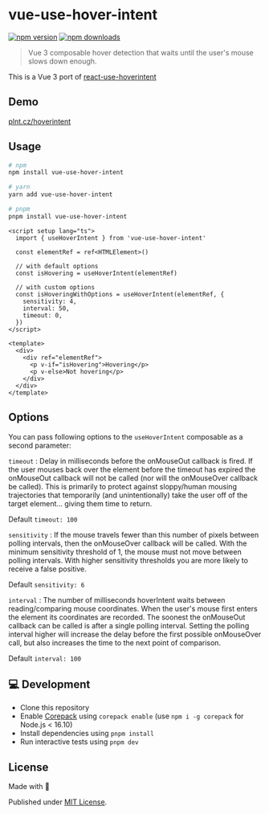 # vue-use-hover-intent

[![npm version][npm-version-src]][npm-version-href]
[![npm downloads][npm-downloads-src]][npm-downloads-href]

> Vue 3 composable hover detection that waits until the user's mouse slows down enough.

This is a Vue 3 port of [react-use-hoverintent](https://github.com/natelindev/react-use-hoverintent)

## Demo
[plnt.cz/hoverintent](https://plnt.cz/hoverintent/)

## Usage

```sh
# npm
npm install vue-use-hover-intent

# yarn
yarn add vue-use-hover-intent

# pnpm
pnpm install vue-use-hover-intent
```

```vue
<script setup lang="ts">
  import { useHoverIntent } from 'vue-use-hover-intent'

  const elementRef = ref<HTMLElement>()

  // with default options
  const isHovering = useHoverIntent(elementRef)

  // with custom options
  const isHoveringWithOptions = useHoverIntent(elementRef, {
    sensitivity: 4,
    interval: 50,
    timeout: 0,
  })
</script>

<template>
  <div>
    <div ref="elementRef">
      <p v-if="isHovering">Hovering</p>
      <p v-else>Not hovering</p>
    </div>
  </div>
</template>
```

## Options
You can pass following options to the `useHoverIntent` composable as a second parameter:


```timeout``` : Delay in milliseconds before the onMouseOut callback is fired. If the user mouses back over the
element before the timeout has expired the onMouseOut callback will not be called (nor will the onMouseOver callback be
called). This is primarily to protect against sloppy/human mousing trajectories that temporarily (and unintentionally)
take the user off of the target element... giving them time to return.

Default ```timeout: 100```

```sensitivity``` : If the mouse travels fewer than this number of pixels between polling intervals, then the onMouseOver
callback will be called. With the minimum sensitivity threshold of 1, the mouse must not move between polling intervals.
With higher sensitivity thresholds you are more likely to receive a false positive.

Default ```sensitivity: 6```

```interval``` : The number of milliseconds hoverIntent waits between reading/comparing mouse coordinates. When the user's
mouse first enters the element its coordinates are recorded. The soonest the onMouseOut callback can be called is after
a single polling interval. Setting the polling interval higher will increase the delay before the first possible
onMouseOver call, but also increases the time to the next point of comparison.

Default ```interval: 100```


## 💻 Development

- Clone this repository
- Enable [Corepack](https://github.com/nodejs/corepack) using `corepack enable` (use `npm i -g corepack` for Node.js < 16.10)
- Install dependencies using `pnpm install`
- Run interactive tests using `pnpm dev`

## License

Made with 💛

Published under [MIT License](./LICENSE).

<!-- Badges -->
[npm-version-src]: https://img.shields.io/npm/v/vue-use-hover-intent?style=flat-square
[npm-version-href]: https://npmjs.com/package/vue-use-hover-intent

[npm-downloads-src]: https://img.shields.io/npm/dm/vue-use-hover-intent?style=flat-square
[npm-downloads-href]: https://npmjs.com/package/vue-use-hover-intent
